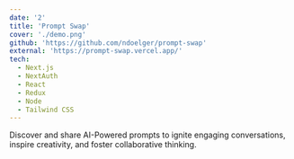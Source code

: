 ```yaml
---
date: '2'
title: 'Prompt Swap'
cover: './demo.png'
github: 'https://github.com/ndoelger/prompt-swap'
external: 'https://prompt-swap.vercel.app/'
tech:
  - Next.js
  - NextAuth
  - React
  - Redux
  - Node
  - Tailwind CSS
---
```


Discover and share AI-Powered prompts to ignite engaging conversations, inspire creativity, and foster collaborative thinking.